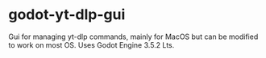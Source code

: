 # godot-yt-dlp-gui
Gui for managing yt-dlp commands, mainly for MacOS but can be modified to work on most OS. Uses Godot Engine 3.5.2 Lts.
